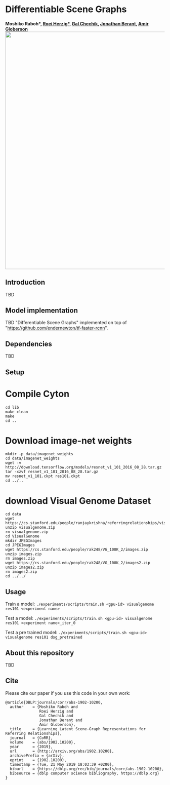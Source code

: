 # Differentiable Scene Graphs
####  Moshiko Raboh*, [Roei Herzig*](https://roeiherz.github.io/), [Gal Chechik](https://chechiklab.biu.ac.il/~gal/), [Jonathan Berant](http://www.cs.tau.ac.il/~joberant/), [Amir Globerson](http://www.cs.tau.ac.il/~gamir/)<img src="sg_example_final.png" width="750">

## Introduction
TBD

## Model implementation
TBD
"Differentiable Scene Graphs" implemented on top of "https://github.com/endernewton/tf-faster-rcnn".

## Dependencies
TBD

## Setup

# Compile Cyton
```
cd lib
make clean
make
cd ..
```

# Download image-net weights
```
mkdir -p data/imagenet_weights
cd data/imagenet_weights
wget -v http://download.tensorflow.org/models/resnet_v1_101_2016_08_28.tar.gz
tar -xzvf resnet_v1_101_2016_08_28.tar.gz
mv resnet_v1_101.ckpt res101.ckpt
cd ../..
```
# download Visual Genome Dataset
```
cd data
wget https://cs.stanford.edu/people/ranjaykrishna/referringrelationships/visualgenome.zip
unzip visualgenome.zip
rm visualgenome.zip
cd VisualGenome
mkdir JPEGImages
cd JPEGImages
wget https://cs.stanford.edu/people/rak248/VG_100K_2/images.zip
unzip images.zip
rm images.zip
wget https://cs.stanford.edu/people/rak248/VG_100K_2/images2.zip
unzip images2.zip
rm images2.zip
cd ../../
```

## Usage
Train a model:
`./experiments/scripts/train.sh <gpu-id> visualgenome res101 <experiment name>`

Test a model:
`./experiments/scripts/train.sh <gpu-id> visualgenome res101 <experiment name>_iter_0`

Test a pre trained model:
`./experiments/scripts/train.sh <gpu-id> visualgenome res101 dsg_pretrained`

## About this repository
TBD

## Cite
Please cite our paper if you use this code in your own work:
```
@article{DBLP:journals/corr/abs-1902-10200,
  author    = {Moshiko Raboh and
               Roei Herzig and
               Gal Chechik and
               Jonathan Berant and
               Amir Globerson},
  title     = {Learning Latent Scene-Graph Representations for Referring Relationships},
  journal   = {CoRR},
  volume    = {abs/1902.10200},
  year      = {2019},
  url       = {http://arxiv.org/abs/1902.10200},
  archivePrefix = {arXiv},
  eprint    = {1902.10200},
  timestamp = {Tue, 21 May 2019 18:03:39 +0200},
  biburl    = {https://dblp.org/rec/bib/journals/corr/abs-1902-10200},
  bibsource = {dblp computer science bibliography, https://dblp.org}
}
```
